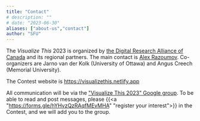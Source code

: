 ```yaml
---
title: "Contact"
# description: ""
# date: "2023-06-30"
aliases: ["about-us","contact"]
author: "SFU"
---
```


The *Visualize This* 2023 is organized by [the Digital Research Alliance of Canada](https://alliancecan.ca)
and its regional partners. The main contact is [Alex Razoumov](mailto:alex.razoumov@westdri.ca). Co-organizers
are Jarno van der Kolk (University of Ottawa) and Angus Creech (Memorial University).

The Contest website is https://visualizethis.netlify.app

All communication will be via the ["Visualize This 2023" Google
group](https://groups.google.com/d/forum/visualize-this-2023). To be able to read and post messages, please
{{<a "https://forms.gle/hYHvzQzRAqfMEvMHA" "register your interest">}} in the Contest, and we will add you to
the group.
